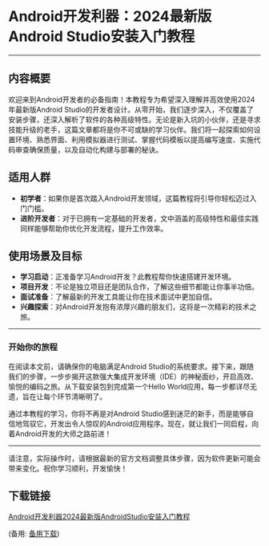 # Android开发利器：2024最新版Android Studio安装入门教程

---

## 内容概要

欢迎来到Android开发者的必备指南！本教程专为希望深入理解并高效使用2024年最新版Android Studio的开发者设计。从零开始，我们逐步深入，不仅覆盖了安装步骤，还深入解析了软件的各种高级特性。无论是新入坑的小伙伴，还是寻求技能升级的老手，这篇文章都将是你不可或缺的学习伙伴。我们将一起探索如何设置环境、熟悉界面、利用模拟器进行测试、掌握代码模板以提高编写速度、实施代码审查确保质量，以及自动化构建与部署的秘诀。

## 适用人群

- **初学者**：如果你是首次踏入Android开发领域，这篇教程将引导你轻松迈过入门门槛。
- **进阶开发者**：对于已拥有一定基础的开发者，文中涵盖的高级特性和最佳实践同样能够帮助你优化开发流程，提升工作效率。

## 使用场景及目标

- **学习启动**：正准备学习Android开发？此教程帮你快速搭建开发环境。
- **项目开发**：不论是独立项目还是团队合作，了解这些细节都能让你事半功倍。
- **面试准备**：了解最新的开发工具能让你在技术面试中更加自信。
- **兴趣探索**：对Android开发抱有浓厚兴趣的朋友们，这将是一次精彩的技术之旅。

---

### 开始你的旅程

在阅读本文前，请确保你的电脑满足Android Studio的系统要求。接下来，跟随我们的步骤，一步步揭开这款强大集成开发环境（IDE）的神秘面纱，开启高效、愉悦的编码之旅。从下载安装包到完成第一个Hello World应用，每一步都详尽无遗，旨在让每个环节清晰明了。

通过本教程的学习，你将不再是对Android Studio感到迷茫的新手，而是能够自信地驾驭它，开发出令人惊叹的Android应用程序。现在，就让我们一同启程，向着Android开发的大师之路前进！

---

请注意，实际操作时，请根据最新的官方文档调整具体步骤，因为软件更新可能会带来变化。祝你学习顺利，开发愉快！

## 下载链接
[Android开发利器2024最新版AndroidStudio安装入门教程](https://pan.quark.cn/s/75d1176dd026) 

(备用: [备用下载](https://pan.baidu.com/s/1VSYy20oU3G1AI_KOw-gJeQ?pwd=1234))
